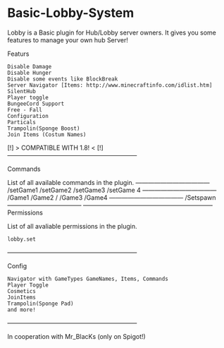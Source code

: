 # Basic-Lobby-System
Lobby is a Basic plugin for Hub/Lobby server owners. It gives you some features to manage your own hub Server!

Featurs

    Disable Damage
    Disable Hunger
    Disable some events like BlockBreak
    Server Navigator [Items: http://www.minecraftinfo.com/idlist.htm]
    SilentHub
    Player toggle
    BungeeCord Support
    Free - Fall
    Configuration
    Particals
    Trampolin(Sponge Boost)
    Join Items (Costum Names)

[!] > COMPATIBLE WITH 1.8! < [!]
―――――――――――――――――――――

Commands

List of all available commands in the plugin.
――――――――――――
/setGame1 /setGame2
/setGame3 /setGame 4
――――――――――――
/Game1 /Game2 /
/Game3 /Game4
――――――――――――
/Setspawn
――――――――――――
―――――――――――――――――――――
Permissions

List of all avaliable permissions in the plugin.

    lobby.set

―――――――――――――――――――――


Config

    Navigator with GameTypes GameNames, Items, Commands
    Player Toggle
    Cosmetics
    JoinItems
    Trampolin(Sponge Pad)
    and more!

―――――――――――――――――――――


In cooperation with Mr_BlacKs (only on Spigot!)
